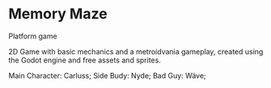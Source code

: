 # Memory Maze
Platform game

2D Game with basic mechanics and a metroidvania gameplay, created using the Godot engine and free assets and sprites. 

Main Character: Carluss;
Side Budy: Nyde;
Bad Guy: Wäve;

